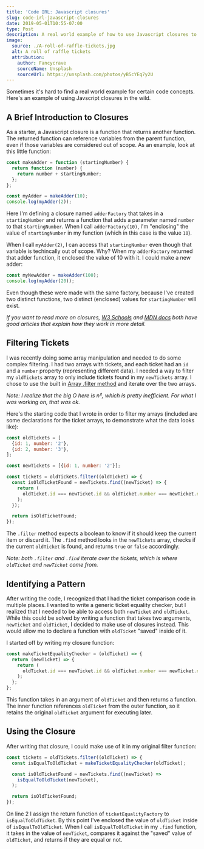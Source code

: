 ```yaml
---
title: 'Code IRL: Javascript closures'
slug: code-irl-javascript-closures
date: 2019-05-01T10:55-07:00
type: Post
description: A real world example of how to use Javascript closures to write better code.
image:
  source: ./A-roll-of-raffle-tickets.jpg
  alt: A roll of raffle tickets
  attribution:
    author: Fancycrave
    sourceName: Unsplash
    sourceUrl: https://unsplash.com/photos/yB5cYEq7y2U
---
```


Sometimes it's hard to find a real world example for certain code concepts. Here's an example of using Javscript closures in the wild.

## A Brief Introduction to Closures

As a starter, a Javascript closure is a function that returns another function. The returned function can reference variables from the parent function, even if those variables are considered out of scope. As an example, look at this little function:

```javascript
const makeAdder = function (startingNumber) {
  return function (number) {
    return number + startingNumber;
  };
};

const myAdder = makeAdder(10);
console.log(myAdder(2));
```

Here I'm defining a closure named `adderFactory` that takes in a `startingNumber` and returns a function that adds a parameter named `number` to that `startingNumber`. When I call `adderFactory(10)`, I'm "enclosing" the value of `startingNumber` in my function (which in this case is the value `10`).

When I call `myAdder(2)`, I can access that `startingNumber` even though that variable is techincally out of scope. Why? When my `adderFactory` returned that adder function, it enclosed the value of 10 with it. I could make a new adder:

```javascript
const myNewAdder = makeAdder(100);
console.log(myAdder(20));
```

Even though these were made with the same factory, because I've created two distinct functions, two distinct (enclosed) values for `startingNumber` will exist.

_If you want to read more on closures, [W3 Schools][1] and [MDN docs][2] both have good articles that explain how they work in more detail._

## Filtering Tickets

I was recently doing some array manipulation and needed to do some complex filtering. I had two arrays with tickets, and each ticket had an `id` and a `number` property (representing different data). I needed a way to filter my `oldTickets` array to only include tickets found in my `newTickets` array. I chose to use the built in [Array .filter method][3] and iterate over the two arrays.

_Note: I realize that the big O here is n², which is pretty inefficient. For what I was working on, that was ok._

Here's the starting code that I wrote in order to filter my arrays (included are some declarations for the ticket arrays, to demonstrate what the data looks like):

```javascript
const oldTickets = [
  {id: 1, number: '2'},
  {id: 2, number: '3'},
];

const newTickets = [{id: 1, number: '2'}];

const tickets = oldTickets.filter((oldTicket) => {
  const isOldTicketFound = newTickets.find((newTicket) => {
    return (
      oldTicket.id === newTicket.id && oldTicket.number === newTicket.number
    );
  });

  return isOldTicketFound;
});
```

The `.filter` method expects a boolean to know if it should keep the current item or discard it. The `.find` method looks in the `newTickets` array, checks if the current `oldTicket` is found, and returns `true` or `false` accordingly.

_Note: both `.filter` and `.find` iterate over the tickets, which is where `oldTicket` and `newTicket` come from._

## Identifying a Pattern

After writing the code, I recognized that I had the ticket comparison code in multiple places. I wanted to write a generic ticket equality checker, but I realized that I needed to be able to access both `newTicket` and `oldTicket`. While this could be solved by writing a function that takes two arguments, `newTicket` and `oldTicket`, I decided to make use of closures instead. This would allow me to declare a function with `oldTicket` "saved" inside of it.

I started off by writing my closure function:

```javascript
const makeTicketEqualityChecker = (oldTicket) => {
  return (newTicket) => {
    return (
      oldTicket.id === newTicket.id && oldTicket.number === newTicket.number
    );
  };
};
```

This function takes in an argument of `oldTicket` and then returns a function. The inner function references `oldTicket` from the outer function, so it retains the original `oldTicket` argument for executing later.

## Using the Closure

After writing that closure, I could make use of it in my original filter function:

```javascript
const tickets = oldTickets.filter((oldTicket) => {
  const isEqualToOldTicket = makeTicketEqualityChecker(oldTicket);

  const isOldTicketFound = newTickets.find((newTicket) =>
    isEqualToOldTicket(newTicket),
  );

  return isOldTicketFound;
});
```

On line 2 I assign the return function of `ticketEqualityFactory` to `isEqualToOldTicket`. By this point I've enclosed the value of `oldTicket` inside of `isEqualToOldTicket`. When I call `isEqualToOldTicket` in my `.find` function, it takes in the value of `newTicket`, compares it against the "saved" value of `oldTicket`, and returns if they are equal or not.

[1]: https://www.w3schools.com/js/js_function_closures.asp
[2]: https://developer.mozilla.org/en-US/docs/Web/JavaScript/Closures
[3]: https://developer.mozilla.org/en-US/docs/Web/JavaScript/Reference/Global_Objects/Array/filter
